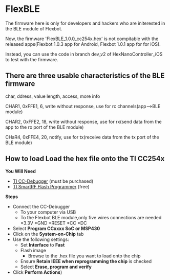 FlexBLE
==========

The firmware here is only for developers and hackers who are initerested in the BLE module of Flexbot.

Now, the firmware 'FlexBLE_1.0.0_cc254x.hex' is not compitable with the released apps(Flexbot 1.0.3 app for Android, Flexbot 1.0.1 app for for iOS). 

Instead, you can use the code in branch dev_v2 of HexNanoController_iOS to test with the firmware.

## There are three usable characteristics of the BLE firmware

char,      ddress,   value length,    access,                        more info
 
CHAR1,     0xFFE1,       6,           write without response,      use for rc channels(app-->BLE module)

CHAR2,     0xFFE2,       18,          write without response,      use for rx(send data from the app to the rx port of the BLE module)

CHaR4,     0xFFE4,       20,          notify,                      use for tx(receive data from the tx port of the BLE module)


## How to load Load the hex file onto the TI CC254x

**You Will Need**
* [TI CC-Debugger](http://www.ti.com/tool/cc-debugger) (must be purchased)
* [TI SmartRF Flash Programmer](http://www.ti.com/tool/flash-programmer) (free)

**Steps**
* Connect the CC-Debugger 
  * To your computer via USB
  * To the Flexbot BLE module,only five wires connections are needed
    *3.3V
    *GND
    *RESET
    *CC
    *DC
* Select **Program CCxxxx SoC or MSP430**
* Click on the **System-on-Chip** tab
* Use the following settings:
  * Set **Interface** to **Fast**
  * Flash image
    * Browse to the .hex file you want to load onto the chip
  * Ensure **Retain IEEE when reprogramming the chip** is checked
  * Select **Erase, program and verify**
* Click **Perform Actions**)
